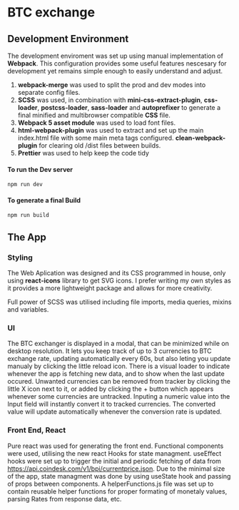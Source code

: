 # BTC exchange

## Development Environment

The development enviroment was set up using manual implementation of **Webpack**. This configuration provides some useful features nescesary for development yet remains simple enough to easily understand and adjust.

1. **webpack-merge** was used to split the prod and dev modes into separate config files.
2. **SCSS** was used, in combination with **mini-css-extract-plugin**, **css-loader**, **postcss-loader**, **sass-loader** and **autoprefixer** to generate a final minified and multibrowser compatible **CSS** file.
3. **Webpack 5 asset module** was used to load font files.
4. **html-webpack-plugin** was used to extract and set up the main index.html file with some main meta tags configured. **clean-webpack-plugin** for clearing old /dist files between builds.
5. **Prettier** was used to help keep the code tidy

#### To run the Dev server

```
npm run dev
```

#### To generate a final Build

```
npm run build
```

## The App

### Styling

The Web Aplication was designed and its CSS programmed in house, only using **react-icons** library to get SVG icons. I prefer writing my own styles as it provides a more lightweight package and allows for more creativity.

Full power of SCSS was utilised including file imports, media queries, mixins and variables.

### UI

The BTC exchanger is displayed in a modal, that can be minimized while on desktop resolution. It lets you keep track of up to 3 currencies to BTC exchange rate, updating automatically every 60s, but also leting you update manualy by clicking the little reload icon. There is a visual loader to indicate whenever the app is fetching new data, and to show when the last update occured. Unwanted currencies can be removed from tracker by clicking the little X icon next to it, or added by clicking the + button which appears whenever some currencies are untracked. Inputing a numeric value into the Input field will instantly convert it to tracked currencies. The converted value will update automatically whenever the conversion rate is updated.

### Front End, React

Pure react was used for generating the front end. Functional components were used, utilising the new react Hooks for state managment. useEffect hooks were set up to trigger the initial and periodic fetching of data from https://api.coindesk.com/v1/bpi/currentprice.json. Due to the minimal size of the app, state managment was done by using useState hook and passing of props between components. A helperFunctions.js file was set up to contain reusable helper functions for proper formating of monetaly values, parsing Rates from response data, etc.
